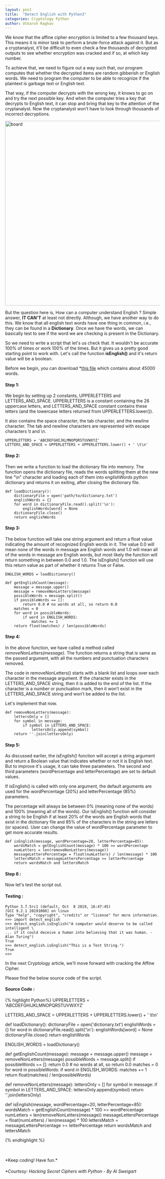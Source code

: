```yaml
---
layout: post
title:  "Detect English with Python3"
categories: Cryptology Python
author: Utkarsh Raghav
---
```

We know that the affine cipher encryption is limited to a few thousand keys. This means it is minor task to perform a brute-force
attack against it. But as a cryptanalyst, it'll be difficult to even check a few thousands of decrypted outputs to see whether encryption was cracked and if so, at which key number.

To achieve that, we need to figure out a way such that, our program computes that whether the decrypted items are random gibberish or English words. We need to program the computer to be able to recognize if the plaintext is garbage text or English text.

That way, if the computer decrypts with the wrong key, it knows to go on and try the next possible key. And when the computer tries a key that decrypts to English text, it can stop and bring that key to the attention of the cryptanalyst. Now the cryptanalyst won’t have to look through thousands of incorrect decryptions.

<img id="caesar-cipher" class="mx-auto" src="/assets/images/posts/englishdetect.jpeg" alt="board" style="height:600px; width: 600px;">

But the question here is, How can a computer understand English ?
Simple answer, **IT CAN'T** at least not directly. Although, we have another way to do this. We know that all english text words have one thing in common, i.e., they can be found in a **Dictionary**. Once we have the words, we can basically test to see if the word we are checking is present in the Dictionary.

So we need to write a script that let's us check that. It wouldn't be accurate 100% of times or work 100% of the times. But it gives us a pretty good starting point to work with. Let's call the function **isEnglish()** and it's return value will be a boolean.

Before we begin, you can download \*<a id="Dictionary" href="/assets/files/dictionary.txt">this file</a> which contains about 45000 words.

#### Step 1:
We begin by setting up 2 constants, UPPERLETTERS and LETTERS_AND_SPACE.
UPPERLETTERS is a constant containing the 26 uppercase letters, and LETTERS_AND_SPACE constant contains these letters
(and the lowercase letters returned from UPPERLETTERS.lower()).

It also contains the space character, the tab character, and the newline character. The tab and newline characters are represented
with escape characters \t and \n.
```
UPPERLETTERS = 'ABCDEFGHIJKLMNOPQRSTUVWXYZ'
LETTERS_AND_SPACE = UPPERLETTERS + UPPERLETTERS.lower() + ' \t\n'
```
#### Step 2:
Then we write a function to load the dictionary file into memory. The function opens the dictionary file, reads the words splitting them at the new line "\\n" character and loading each of them into *englishWords* python dictionary and returns it on exiting, after closing the dictionary file.

```
def loadDictionary():
    dictionaryFile = open('path/to/dictionary.txt')
    englishWords = {}
    for word in dictionaryFile.read().split('\n'):
        englishWords[word] = None
    dictionaryFile.close()
    return englishWords
```

#### Step 3:
The below function will take one string argument and return a float value indicating the amount of recognized English words in it. The value 0.0 will mean none of the words in message are English words and 1.0 will mean all of the words in message are English words, but most likely the function will return something in between 0.0 and 1.0. The isEnglish() function will use this return value as part of whether it returns True or False.
```
ENGLISH_WORDS = loadDictionary()

def getEnglishCount(message):
    message = message.upper()
    message = removeNonLetters(message)
    possibleWords = message.split()
    if possibleWords == []:
        return 0.0 # no words at all, so return 0.0
    matches = 0
    for word in possibleWords:
        if word in ENGLISH_WORDS:
            matches += 1
    return float(matches) / len(possibleWords)
```

#### Step 4:
In the above function, we have called a method called *removeNonLetters(message)*.
The function returns a string that is same as the passed argument, with all the numbers and punctuation characters removed.

The code in removeNonLetters() starts with a blank list and loops over each character in the message argument. If the character exists in the LETTERS_AND_SPACE string, then it is added to the end of the list. If the character is a number or punctuation mark, then it won’t exist in the LETTERS_AND_SPACE string and won’t be added to the list.

Let's implement that now.
```
def removeNonLetters(message):
    lettersOnly = []
    for symbol in message:
        if symbol in LETTERS_AND_SPACE:
            lettersOnly.append(symbol)
    return ''.join(lettersOnly)
```

#### Step 5:
As discussed earlier, the *isEnglish()* function will accept a string argument and return a Boolean value that indicates whether or not it is English text. But to improve it's usage, it can take three parameters. The second and third parameters (wordPercentage and letterPercentage) are set to default values.

If isEnglish() is called with only one argument, the default arguments are used for the wordPercentage (20%) and letterPercentage (85%) parameters.

The percentage will always be between 0% (meaning none of the words) and 100% (meaning all of the words). Our isEnglish() function will consider a string to be English if at least 20% of the words are English words that exist in the dictionary file and 85% of the characters in the string are letters (or spaces). User can change the value of wordPercentage parameter to get more accurate results.

```
def isEnglish(message, wordPercentage=20, letterPercentage=85):
    wordsMatch = getEnglishCount(message) * 100 >= wordPercentage
    numLetters = len(removeNonLetters(message))
    messageLettersPercentage = float(numLetters) / len(message) * 100
    lettersMatch = messageLettersPercentage >= letterPercentage
    return wordsMatch and lettersMatch
```

#### Step 6 :
Now let's test the script out.
#### Testing :
```
Python 3.7.5rc1 (default, Oct  8 2019, 16:47:45)
[GCC 9.2.1 20191008] on linux
Type "help", "copyright", "credits" or "license" for more information.
>>> import detect_english
>>> detect_english.isEnglish("A computer would deserve to be called intelligent \
... if it could deceive a human into believing that it was human. - Alan Turing")
True
>>> detect_english.isEnglish("This is a Test String.")
True
>>>
```
In the next Cryptology article, we'll move forward with cracking the Affine Cipher.

Please find the below source code of the script.
#### Source Code :

{% highlight Python%}
UPPERLETTERS = 'ABCDEFGHIJKLMNOPQRSTUVWXYZ'

LETTERS_AND_SPACE = UPPERLETTERS + UPPERLETTERS.lower() + ' \t\n'


def loadDictionary():
    dictionaryFile = open('dictionary.txt')
    englishWords = {}
    for word in dictionaryFile.read().split('\n'):
        englishWords[word] = None
    dictionaryFile.close()
    return englishWords


ENGLISH_WORDS = loadDictionary()


def getEnglishCount(message):
    message = message.upper()
    message = removeNonLetters(message)
    possibleWords = message.split()
    if possibleWords == []:
        return 0.0 # no words at all, so return 0.0
    matches = 0
    for word in possibleWords:
        if word in ENGLISH_WORDS:
            matches += 1
    return float(matches) / len(possibleWords)


def removeNonLetters(message):
    lettersOnly = []
    for symbol in message:
        if symbol in LETTERS_AND_SPACE:
            lettersOnly.append(symbol)
    return ''.join(lettersOnly)


def isEnglish(message, wordPercentage=20, letterPercentage=85):
    wordsMatch = getEnglishCount(message) * 100 >= wordPercentage
    numLetters = len(removeNonLetters(message))
    messageLettersPercentage = float(numLetters) / len(message) * 100
    lettersMatch = messageLettersPercentage >= letterPercentage
    return wordsMatch and lettersMatch

{% endhighlight %}


<br/>
<br/>
*Keep coding! Have fun.*

###### \*Courtesy: Hacking Secret Ciphers with Python - By Al Sweigart
